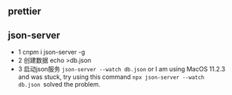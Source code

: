 ## prettier

## json-server
- 1 cnpm i json-server -g
- 2 创建数据
echo >db.json  
- 3 启动json服务
`json-server --watch db.json`
or
I am using MacOS 11.2.3 and was stuck, try using this command
`npx json-server --watch db.json `solved the problem.

